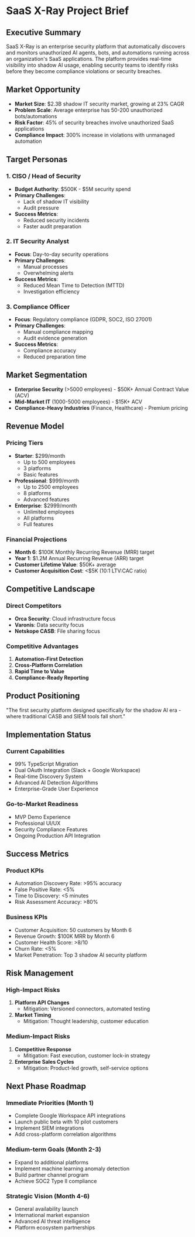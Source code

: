 # SaaS X-Ray Project Brief

## Executive Summary

SaaS X-Ray is an enterprise security platform that automatically discovers and monitors unauthorized AI agents, bots, and automations running across an organization's SaaS applications. The platform provides real-time visibility into shadow AI usage, enabling security teams to identify risks before they become compliance violations or security breaches.

## Market Opportunity

- **Market Size**: $2.3B shadow IT security market, growing at 23% CAGR
- **Problem Scale**: Average enterprise has 50-200 unauthorized bots/automations
- **Risk Factor**: 45% of security breaches involve unauthorized SaaS applications
- **Compliance Impact**: 300% increase in violations with unmanaged automation

## Target Personas

### 1. CISO / Head of Security
- **Budget Authority**: $500K - $5M security spend
- **Primary Challenges**:
  - Lack of shadow IT visibility
  - Audit pressure
- **Success Metrics**:
  - Reduced security incidents
  - Faster audit preparation

### 2. IT Security Analyst
- **Focus**: Day-to-day security operations
- **Primary Challenges**:
  - Manual processes
  - Overwhelming alerts
- **Success Metrics**:
  - Reduced Mean Time to Detection (MTTD)
  - Investigation efficiency

### 3. Compliance Officer
- **Focus**: Regulatory compliance (GDPR, SOC2, ISO 27001)
- **Primary Challenges**:
  - Manual compliance mapping
  - Audit evidence generation
- **Success Metrics**:
  - Compliance accuracy
  - Reduced preparation time

## Market Segmentation

- **Enterprise Security** (>5000 employees) - $50K+ Annual Contract Value (ACV)
- **Mid-Market IT** (1000-5000 employees) - $15K+ ACV
- **Compliance-Heavy Industries** (Finance, Healthcare) - Premium pricing

## Revenue Model

### Pricing Tiers
- **Starter**: $299/month
  - Up to 500 employees
  - 3 platforms
  - Basic features
- **Professional**: $999/month
  - Up to 2500 employees
  - 8 platforms
  - Advanced features
- **Enterprise**: $2999/month
  - Unlimited employees
  - All platforms
  - Full features

### Financial Projections
- **Month 6**: $100K Monthly Recurring Revenue (MRR) target
- **Year 1**: $1.2M Annual Recurring Revenue (ARR) target
- **Customer Lifetime Value**: $50K+ average
- **Customer Acquisition Cost**: <$5K (10:1 LTV:CAC ratio)

## Competitive Landscape

### Direct Competitors
- **Orca Security**: Cloud infrastructure focus
- **Varonis**: Data security focus
- **Netskope CASB**: File sharing focus

### Competitive Advantages
1. **Automation-First Detection**
2. **Cross-Platform Correlation**
3. **Rapid Time to Value**
4. **Compliance-Ready Reporting**

## Product Positioning
"The first security platform designed specifically for the shadow AI era - where traditional CASB and SIEM tools fall short."

## Implementation Status

### Current Capabilities
- 99% TypeScript Migration
- Dual OAuth Integration (Slack + Google Workspace)
- Real-time Discovery System
- Advanced AI Detection Algorithms
- Enterprise-Grade User Experience

### Go-to-Market Readiness
- MVP Demo Experience
- Professional UI/UX
- Security Compliance Features
- Ongoing Production API Integration

## Success Metrics

### Product KPIs
- Automation Discovery Rate: >95% accuracy
- False Positive Rate: <5%
- Time to Discovery: <5 minutes
- Risk Assessment Accuracy: >80%

### Business KPIs
- Customer Acquisition: 50 customers by Month 6
- Revenue Growth: $100K MRR by Month 6
- Customer Health Score: >8/10
- Churn Rate: <5%
- Market Penetration: Top 3 shadow AI security platform

## Risk Management

### High-Impact Risks
1. **Platform API Changes**
   - Mitigation: Versioned connectors, automated testing
2. **Market Timing**
   - Mitigation: Thought leadership, customer education

### Medium-Impact Risks
1. **Competitive Response**
   - Mitigation: Fast execution, customer lock-in strategy
2. **Enterprise Sales Cycles**
   - Mitigation: Product-led growth, self-service options

## Next Phase Roadmap

### Immediate Priorities (Month 1)
- Complete Google Workspace API integrations
- Launch public beta with 10 pilot customers
- Implement SIEM integrations
- Add cross-platform correlation algorithms

### Medium-term Goals (Month 2-3)
- Expand to additional platforms
- Implement machine learning anomaly detection
- Build partner channel program
- Achieve SOC2 Type II compliance

### Strategic Vision (Month 4-6)
- General availability launch
- International market expansion
- Advanced AI threat intelligence
- Platform ecosystem partnerships
